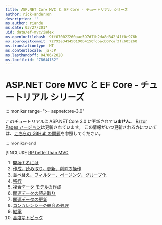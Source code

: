 ```yaml
---
title: ASP.NET Core MVC と EF Core - チュートリアル シリーズ
author: rick-anderson
description: ''
ms.author: riande
ms.date: 03/27/2017
uid: data/ef-mvc/index
ms.openlocfilehash: 9ff070022260aae597d71b2da8d342f41f0c976b
ms.sourcegitcommit: 72792e349458190b4158fcbacb87caf3fc605268
ms.translationtype: HT
ms.contentlocale: ja-JP
ms.lasthandoff: 04/06/2020
ms.locfileid: "78644132"
---
```

# <a name="aspnet-core-mvc-with-ef-core---tutorial-series"></a>ASP.NET Core MVC と EF Core - チュートリアル シリーズ

::: moniker range=">= aspnetcore-3.0"

このチュートリアルは ASP.NET Core 3.0 に更新されて**いません**。 [Razor Pages バージョン](xref:data/ef-rp/intro)は更新されています。 この情報がいつ更新されるかについては、[こちらの GitHub の問題](https://github.com/dotnet/AspNetCore.Docs/issues/13920)を参照してください。

::: moniker-end

[!INCLUDE [RP better than MVC](../../includes/RP-EF/rp-over-mvc.md)]

1. [開始するには](xref:data/ef-mvc/intro)
1. [作成、読み取り、更新、削除の操作](xref:data/ef-mvc/crud)
1. [並べ替え、フィルター、ページング、グループ化](xref:data/ef-mvc/sort-filter-page)
1. [移行](xref:data/ef-mvc/migrations)
1. [複合データ モデルの作成](xref:data/ef-mvc/complex-data-model)
1. [関連データの読み取り](xref:data/ef-mvc/read-related-data)
1. [関連データの更新](xref:data/ef-mvc/update-related-data)
1. [コンカレンシーの競合の処理](xref:data/ef-mvc/concurrency)
1. [継承](xref:data/ef-mvc/inheritance)
1. [高度なトピック](xref:data/ef-mvc/advanced)
